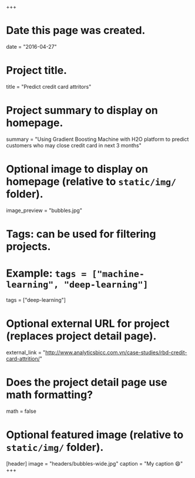 +++
# Date this page was created.
date = "2016-04-27"

# Project title.
title = "Predict credit card attritors"

# Project summary to display on homepage.
summary = "Using Gradient Boosting Machine with H2O platform to predict customers who may close credit card in next 3 months"

# Optional image to display on homepage (relative to `static/img/` folder).
image_preview = "bubbles.jpg"

# Tags: can be used for filtering projects.
# Example: `tags = ["machine-learning", "deep-learning"]`
tags = ["deep-learning"]

# Optional external URL for project (replaces project detail page).
external_link = "http://www.analyticsbicc.com.vn/case-studies/rbd-credit-card-attrition/"

# Does the project detail page use math formatting?
math = false

# Optional featured image (relative to `static/img/` folder).
[header]
image = "headers/bubbles-wide.jpg"
caption = "My caption :smile:"
+++
